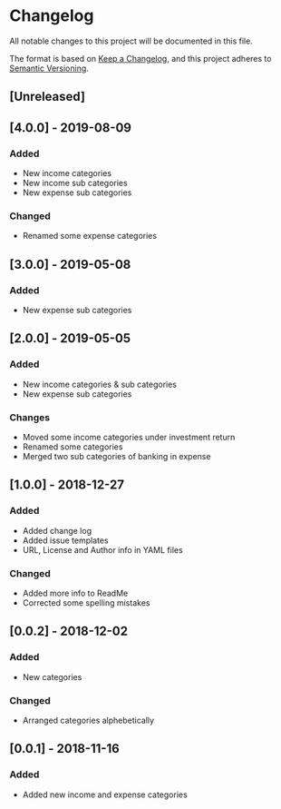 # Changelog
All notable changes to this project will be documented in this file.

The format is based on [Keep a Changelog](https://keepachangelog.com/en/1.0.0/),
and this project adheres to [Semantic Versioning](https://semver.org/spec/v2.0.0.html).

## [Unreleased]

## [4.0.0] - 2019-08-09
### Added
 - New income categories
 - New income sub categories
 - New expense sub categories

### Changed
 - Renamed some expense categories

## [3.0.0] - 2019-05-08
### Added
 - New expense sub categories

## [2.0.0] - 2019-05-05
### Added
 - New income categories & sub categories
 - New expense sub categories
 
### Changes
 - Moved some income categories under investment return
 - Renamed some categories
 - Merged two sub categories of banking in expense

## [1.0.0] - 2018-12-27
### Added
- Added change log
- Added issue templates
- URL, License and Author info in YAML files

### Changed
- Added more info to ReadMe
- Corrected some spelling mistakes

## [0.0.2] - 2018-12-02
### Added
- New categories

### Changed
- Arranged categories alphebetically

## [0.0.1] - 2018-11-16
### Added
- Added new income and expense categories
